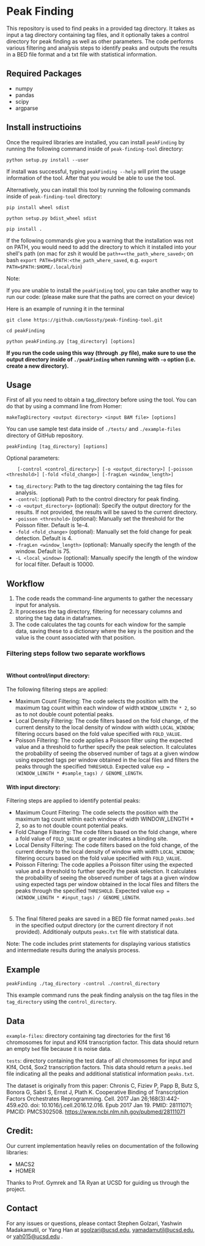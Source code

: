 # Peak Finding

This repository is used to find peaks in a provided tag directory. It takes as input a tag directory containing tag files, and it optionally takes a control directory for peak finding as well as other parameters. The code performs various filtering and analysis steps to identify peaks and outputs the results in a BED file format and a txt file with statistical information.

## Required Packages
* numpy
* pandas
* scipy
* argparse

## Install instructioins
Once the required libraries are installed, you can install `peakFinding` by running the following command inside of `peak-finding-tool` directory:

`python setup.py install --user`

If install was successful, typing `peakFinding --help` will print the usage information of the tool. After that you would be able to use the tool.

Alternatively, you can install this tool by running the following commands inside of `peak-finding-tool` directory:

`pip install wheel sdist `

`python setup.py bdist_wheel sdist`

`pip install .`

If the following commands give you a warning that the installation was not on PATH, you would need to add the directory to which it installed into your shell's path (on mac for zsh it would be `path+=<the_path_where_saved>`; on bash `export PATH=$PATH:<the_path_where_saved`, e.g. `export PATH=$PATH:$HOME/.local/bin`)



Note:

If you are unable to install the `peakFinding` tool, you can take another way to run our code: (please make sure that the paths are correct on your device)

Here is an example of running it in the terminal
```
git clone https://github.com/Gossty/peak-finding-tool.git

cd peakFinding 

python peakFinding.py [tag_directory] [options]
```

**If you run the code using this way (through .py file), make sure to use the output directory inside of `./peakFinding` when running with `-o` option (i.e. create a new directory).**

## Usage

First of all you need to obtain a tag_directory before using the tool. You can do that by using a command line from Homer:

```
makeTagDirectory <output directory> <input BAM file> [options]
```

You can use sample test data inside of `./tests/` and `./example-files` directory of GitHub repository.

```
peakFinding [tag_directory] [options]
```

Optional parameters:
```
    [-control <control_directory>] [-o <output_directory>] [-poisson <threshold>] [-fold <fold_change>] [-fragLen <window_length>]
```

- `tag_directory`: Path to the tag directory containing the tag files for analysis.
- `-control`: (optional) Path to the control directory for peak finding.
- `-o <output_directory>` (optional): Specify the output directory for the results. If not provided, the results will be saved to the current directory.
- `-poisson <threshold>` (optional): Manually set the threshold for the Poisson filter. Default is 1e-4.
- `-fold <fold_change>` (optional): Manually set the fold change for peak detection. Default is 4.
- `-fragLen <window_length>` (optional): Manually specify the length of the window. Default is 75.
- `-L <local_window>` (optional): Manually specify the length of the window for local filter. Default is 10000.


## Workflow

1. The code reads the command-line arguments to gather the necessary input for analysis.
2. It processes the tag directory, filtering for necessary columns and storing the tag data in dataframes.
3. The code calculates the tag counts for each window for the sample data, saving these to a dictionary where the key is the position and the value is the count associated with that position.
### Filtering steps follow two separate workflows
#
#### **Without control/input directory**:


The following filtering steps are applied:
   - Maximum Count Filtering: The code selects the position with the maximum tag count within each window of width `WINDOW_LENGTH * 2`, so as to not double count potential peaks.
   - Local Density Filtering: The code filters based on the fold change, of the current density to the local density of window with width `LOCAL_WINDOW`; filtering occurs based on the fold value specified with `FOLD_VALUE`.
   - Poisson Filtering: The code applies a Poisson filter using the expected value and a threshold to further specify the peak selection. It calculates the probability of seeing the observed number of tags at a given window using expected tags per window obtained in the local files and filters the peaks through the specified `THRESHOLD`. Expected value `exp = (WINDOW_LENGTH * #sample_tags) / GENOME_LENGTH`. 
#### **With input directory**: 

Filtering steps are applied to identify potential peaks:
   - Maximum Count Filtering: The code selects the position with the maximum tag count within each window of width WINDOW_LENGTH * 2, so as to not double count potential peaks.
   - Fold Change Filtering: The code filters based on the fold change, where a fold value of `FOLD_VALUE` or greater indicates a binding site.
   - Local Density Filtering: The code filters based on the fold change, of the current density to the local density of window with width `LOCAL_WINDOW`; filtering occurs based on the fold value specified with `FOLD_VALUE`.
   - Poisson Filtering: The code applies a Poisson filter using the expected value and a threshold to further specify the peak selection. It calculates the probability of seeing the observed number of tags at a given window using expected tags per window obtained in the local files and filters the peaks through the specified `THRESHOLD`. Expected value `exp = (WINDOW_LENGTH * #input_tags) / GENOME_LENGTH`. 
#
5. The final filtered peaks are saved in a BED file format named `peaks.bed` in the specified output directory (or the current directory if not provided). Additionaly outputs `peaks.txt` file with statistical data.

Note: The code includes print statements for displaying various statistics and intermediate results during the analysis process.

## Example

```
peakFinding ./tag_directory -control ./control_directory
```

This example command runs the peak finding analysis on the tag files in the `tag_directory` using the `control_directory`. 

## Data

`example-files`: directory containing tag directories for the first 16 chromosomes for input and Klf4 transcription factor. This data should return an empty `bed` file because it is noise data.

`tests`: directory containing the test data of all chromosomes for input and Klf4, Oct4, Sox2 transcription factors. This data should return a `peaks.bed` file indicating all the peaks and additional statistical information `peaks.txt`.

The dataset is originally from this paper:
Chronis C, Fiziev P, Papp B, Butz S, Bonora G, Sabri S, Ernst J, Plath K. Cooperative Binding of Transcription Factors Orchestrates Reprogramming. Cell. 2017 Jan 26;168(3):442-459.e20. doi: 10.1016/j.cell.2016.12.016. Epub 2017 Jan 19. PMID: 28111071; PMCID: PMC5302508.
https://www.ncbi.nlm.nih.gov/pubmed/28111071

## Credit:
Our current implementation heavily relies on documentation of the following libraries:

- MACS2
- HOMER

Thanks to Prof. Gymrek and TA Ryan at UCSD for guiding us through the project.

## Contact

For any issues or questions, please contact Stephen Golzari, Yashwin Madakamutil, or Yang Han at sgolzari@ucsd.edu, yamadamutil@ucsd.edu, or yah015@ucsd.edu .
